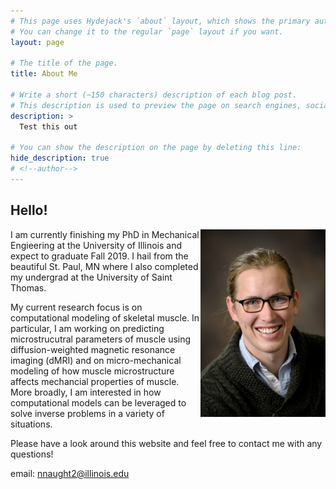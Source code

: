 ```yaml
---
# This page uses Hydejack's `about` layout, which shows the primary author's picture and about text at the top.
# You can change it to the regular `page` layout if you want.
layout: page

# The title of the page.
title: About Me

# Write a short (~150 characters) description of each blog post.
# This description is used to preview the page on search engines, social media, etc.
description: > 
  Test this out

# You can show the description on the page by deleting this line:
hide_description: true
# <!--author-->
---
```


## Hello! 
<img src="/assets/img/Noel_Naughton.jpg" style="float: right;" width="200">

I am currently finishing my PhD in Mechanical Engieering at the University of Illinois and expect to graduate Fall 2019. I hail from the beautiful St. Paul, MN where I also completed my undergrad at the University of Saint Thomas. 

My current research focus is on computational modeling of skeletal muscle. In particular, I am working on predicting microstrucutral parameters of muscle using diffusion-weighted magnetic resonance imaging (dMRI) and on micro-mechanical modeling of how muscle microstructure affects mechancial properties of muscle. More broadly, I am interested in how computational models can be leveraged to solve inverse problems in a variety of situations. 

Please have a look around this website and feel free to contact me with any questions!

email: [nnaught2@illinois.edu](nnaught2@illinois.edu)

